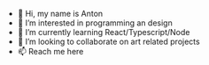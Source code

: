 - 👋 Hi, my name is Anton
- 👀 I’m interested in programming an design
- 🌱 I’m currently learning React/Typescript/Node
- 💞️ I’m looking to collaborate on art related projects
- 📫 Reach me here

<!---
prradd/prradd is a ✨ special ✨ repository because its `README.md` (this file) appears on your GitHub profile.
You can click the Preview link to take a look at your changes.
--->

